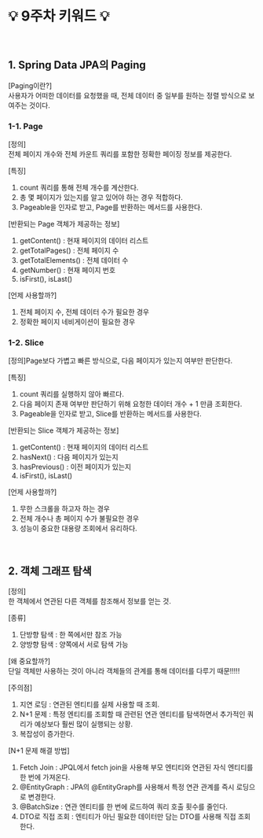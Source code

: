 # 💡 9주차 키워드 💡
<br>

## 1. Spring Data JPA의 Paging

[Paging이란?]<br>사용자가 어떠한 데이터를 요청했을 때, 전체 데이터 중 일부를 원하는 정렬 방식으로 보여주는 것이다.

### 1-1. Page

[정의]<br>전체 페이지 개수와 전체 카운트 쿼리를 포함한 정확한 페이징 정보를 제공한다.

[특징]<br>
1. count 쿼리를 통해 전체 개수를 계산한다.
2. 총 몇 페이지가 있는지를 알고 있어야 하는 경우 적합하다.
3. Pageable을 인자로 받고, Page<T>를 반환하는 메서드를 사용한다.

[반환되는 Page 객체가 제공하는 정보]<br>
1. getContent() : 현재 페이지의 데이터 리스트
2. getTotalPages() : 전체 페이지 수
3. getTotalElements() : 전체 데이터 수
4. getNumber() : 현재 페이지 번호
5. isFirst(), isLast()

[언제 사용할까?]<br>
1. 전체 페이지 수, 전체 데이터 수가 필요한 경우
2. 정확한 페이지 네비게이션이 필요한 경우

### 1-2. Slice

[정의]Page보다 가볍고 빠른 방식으로, 다음 페이지가 있는지 여부만 판단한다.

[특징]<br>
1. count 쿼리를 실행하지 않아 빠르다.
2. 다음 페이지 존재 여부만 판단하기 위해 요청한 데이터 개수 + 1 만큼 조회한다.
3. Pageable을 인자로 받고, Slice<T>를 반환하는 메서드를 사용한다.

[반환되는 Slice 객체가 제공하는 정보]<br>
1. getContent() : 현재 페이지의 데이터 리스트
2. hasNext() : 다음 페이지가 있는지
3. hasPrevious() : 이전 페이지가 있는지
4. isFirst(), isLast()

[언제 사용할까?]<br>
1. 무한 스크롤을 하고자 하는 경우
2. 전체 개수나 총 페이지 수가 불필요한 경우
3. 성능이 중요한 대용량 조회에서 유리하다.

<br>

## 2. 객체 그래프 탐색

[정의]<br>한 객체에서 연관된 다른 객체를 참조해서 정보를 얻는 것.

[종류]<br>
1. 단방향 탐색 : 한 쪽에서만 참조 가능
2. 양방향 탐색 : 양쪽에서 서로 탐색 가능

[왜 중요할까?]<br>단일 객체만 사용하는 것이 아니라 객체들의 관계를 통해 데이터를 다루기 때문!!!!!

[주의점]<br>
1. 지연 로딩 : 연관된 엔티티를 실제 사용할 때 조회.
2. N+1 문제 : 특정 엔티티를 조회할 때 관련된 연관 엔티티를 탐색하면서 추가적인 쿼리가 예상보다 훨씬 많이 실행되는 상황.
3. 복잡성이 증가한다.

[N+1 문제 해결 방법]<br>
1. Fetch Join : JPQL에서 fetch join을 사용해 부모 엔티티와 연관된 자식 엔티티를 한 번에 가져온다.
2. @EntityGraph : JPA의 @EntityGraph를 사용해서 특정 연관 관계를 즉시 로딩으로 변경한다.
3. @BatchSize : 연관 엔티티를 한 번에 로드하여 쿼리 호출 횟수를 줄인다.
4. DTO로 직접 조회 : 엔티티가 아닌 필요한 데이터만 담는 DTO를 사용해 직접 조회한다.